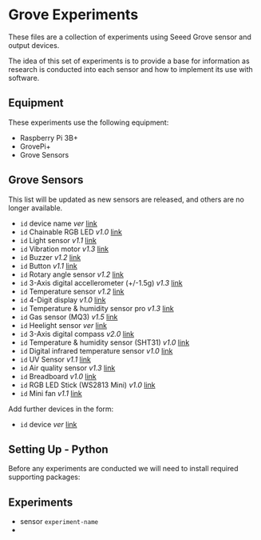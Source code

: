 # Grove Experiments

These files are a collection of experiments using Seeed Grove sensor and output devices.

The idea of this set of experiments is to provide a base for information as research is conducted into each sensor and how to implement its use with software.

## Equipment

These experiments use the following equipment:

- Raspberry Pi 3B+
- GrovePi+
- Grove Sensors

## Grove Sensors

This list will be updated as new sensors are released, and others are no longer available.

- `id` device name *ver* [link](http://link)
- `id` Chainable RGB LED *v1.0* [link](http://link)
- `id` Light sensor *v1.1* [link](http://link)
- `id` Vibration motor *v1.3* [link](http://link)
- `id` Buzzer *v1.2* [link](http://link)
- `id` Button *v1.1* [link](http://link)
- `id` Rotary angle sensor *v1.2* [link](http://link)
- `id` 3-Axis digital accellerometer (+/-1.5g) *v1.3* [link](http://link)
- `id` Temperature sensor *v1.2* [link](http://link)
- `id` 4-Digit display *v1.0* [link](http://link)
- `id` Temperature & humidity sensor pro *v1.3* [link](http://link)
- `id` Gas sensor (MQ3) *v1.5* [link](http://link)
- `id` Heelight sensor *ver* [link](http://link)
- `id` 3-Axis digital compass *v2.0* [link](http://link)
- `id` Temperature & humidity sensor (SHT31) *v1.0* [link](http://link)
- `id` Digital infrared temperature sensor *v1.0* [link](http://link)
- `id` UV Sensor *v1.1* [link](http://link)
- `id` Air quality sensor *v1.3* [link](http://link)
- `id` Breadboard *v1.0* [link](http://link)
- `id` RGB LED Stick (WS2813 Mini) *v1.0* [link](http://link)
- `id` Mini fan *v1.1* [link](http://link)

Add further devices in the form:
- `id` device *ver* [link](http://link)

## Setting Up - Python

Before any experiments are conducted we will need to install required supporting packages:





## Experiments

- sensor `experiment-name`
- 


